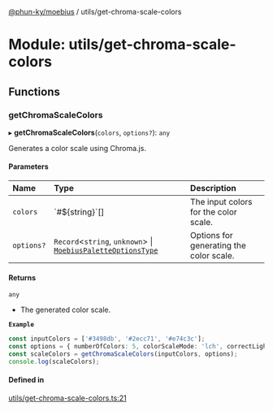 [@phun-ky/moebius](../README.md) / utils/get-chroma-scale-colors

# Module: utils/get-chroma-scale-colors

## Functions

### getChromaScaleColors

▸ **getChromaScaleColors**(`colors`, `options?`): `any`

Generates a color scale using Chroma.js.

#### Parameters

| Name | Type | Description |
| :------ | :------ | :------ |
| `colors` | \`#$\{string}\`[] | The input colors for the color scale. |
| `options?` | `Record`\<`string`, `unknown`\> \| [`MoebiusPaletteOptionsType`](types.md#moebiuspaletteoptionstype) | Options for generating the color scale. |

#### Returns

`any`

- The generated color scale.

**`Example`**

```ts
const inputColors = ['#3498db', '#2ecc71', '#e74c3c'];
const options = { numberOfColors: 5, colorScaleMode: 'lch', correctLightness: false };
const scaleColors = getChromaScaleColors(inputColors, options);
console.log(scaleColors);
```

#### Defined in

[utils/get-chroma-scale-colors.ts:21](https://github.com/phun-ky/moebius/blob/main/src/utils/get-chroma-scale-colors.ts#L21)
